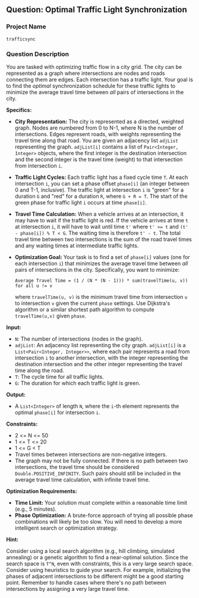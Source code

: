 ## Question: Optimal Traffic Light Synchronization

### Project Name

`trafficsync`

### Question Description

You are tasked with optimizing traffic flow in a city grid. The city can be represented as a graph where intersections are nodes and roads connecting them are edges. Each intersection has a traffic light. Your goal is to find the *optimal* synchronization schedule for these traffic lights to minimize the average travel time between *all* pairs of intersections in the city.

**Specifics:**

*   **City Representation:** The city is represented as a directed, weighted graph. Nodes are numbered from 0 to N-1, where N is the number of intersections. Edges represent roads, with weights representing the travel time along that road. You are given an adjacency list `adjList` representing the graph. `adjList[i]` contains a list of `Pair<Integer, Integer>` objects, where the first integer is the destination intersection and the second integer is the travel time (weight) to that intersection from intersection `i`.

*   **Traffic Light Cycles:** Each traffic light has a fixed cycle time `T`. At each intersection `i`, you can set a phase offset `phase[i]` (an integer between 0 and T-1, inclusive). The traffic light at intersection `i` is "green" for a duration `G` and "red" for a duration `R`, where `G + R = T`. The start of the green phase for traffic light `i` occurs at time `phase[i]`.

*   **Travel Time Calculation:** When a vehicle arrives at an intersection, it may have to wait if the traffic light is red. If the vehicle arrives at time `t` at intersection `i`, it will have to wait until time `t'` where `t' >= t` and `(t' - phase[i]) % T < G`. The waiting time is therefore `t' - t`.  The total travel time between two intersections is the sum of the road travel times and any waiting times at intermediate traffic lights.

*   **Optimization Goal:** Your task is to find a set of `phase[i]` values (one for each intersection `i`) that minimizes the average travel time between *all* pairs of intersections in the city. Specifically, you want to minimize:

    ```
    Average Travel Time = (1 / (N * (N - 1))) * sum(travelTime(u, v))  for all u != v
    ```

    where `travelTime(u, v)` is the minimum travel time from intersection `u` to intersection `v` given the current `phase` settings. Use Dijkstra's algorithm or a similar shortest path algorithm to compute `travelTime(u,v)` given `phase`.

**Input:**

*   `N`: The number of intersections (nodes in the graph).
*   `adjList`: An adjacency list representing the city graph. `adjList[i]` is a `List<Pair<Integer, Integer>>`, where each pair represents a road from intersection `i` to another intersection, with the integer representing the destination intersection and the other integer representing the travel time along the road.
*   `T`: The cycle time for all traffic lights.
*   `G`: The duration for which each traffic light is green.

**Output:**

*   A `List<Integer>` of length `N`, where the `i`-th element represents the optimal `phase[i]` for intersection `i`.

**Constraints:**

*   2 <= N <= 50
*   1 <= T <= 20
*   1 <= G < T
*   Travel times between intersections are non-negative integers.
*   The graph may not be fully connected. If there is no path between two intersections, the travel time should be considered `Double.POSITIVE_INFINITY`. Such pairs should still be included in the average travel time calculation, with infinite travel time.

**Optimization Requirements:**

*   **Time Limit:** Your solution must complete within a reasonable time limit (e.g., 5 minutes).
*   **Phase Optimization:**  A brute-force approach of trying all possible phase combinations will likely be too slow. You will need to develop a more intelligent search or optimization strategy.

**Hint:**

Consider using a local search algorithm (e.g., hill climbing, simulated annealing) or a genetic algorithm to find a near-optimal solution. Since the search space is `T^N`, even with constraints, this is a very large search space.  Consider using heuristics to guide your search. For example, initializing the phases of adjacent intersections to be different might be a good starting point. Remember to handle cases where there's no path between intersections by assigning a very large travel time.
